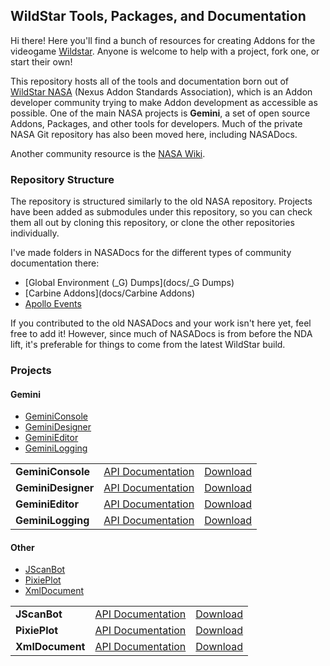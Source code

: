 ## WildStar Tools, Packages, and Documentation

Hi there! Here you'll find a bunch of resources for creating Addons for the videogame [Wildstar](http://http://www.wildstar-online.com). Anyone is welcome to help with a project, fork one, or start their own!

This repository hosts all of the tools and documentation born out of [WildStar NASA](http://www.wildstarnasa.com) (Nexus Addon Standards Association), which is an Addon developer community trying to make Addon development as accessible as possible. One of the main NASA projects is **Gemini**, a set of open source Addons, Packages, and other tools for developers. Much of the private NASA Git repository has also been moved here, including NASADocs.

Another community resource is the [NASA Wiki](http://wiki.wildstarnasa.com).


### Repository Structure

The repository is structured similarly to the old NASA repository. Projects have been added as submodules under this repository, so you can check them all out by cloning this repository, or clone the other repositories individually.

I've made folders in NASADocs for the different types of community documentation there: 

- [Global Environment (_G) Dumps](docs/_G Dumps)
- [Carbine Addons](docs/Carbine Addons)
- [Apollo Events](docs/Events)

If you contributed to the old NASADocs and your work isn't here yet, feel free to add it! However, since much of NASADocs is from before the NDA lift, it's preferable for things to come from the latest WildStar build.


### Projects

#### Gemini

- [GeminiConsole](https://github.com/wildstarnasa/GeminiConsole)
- [GeminiDesigner](https://github.com/wildstarnasa/GeminiDesigner)
- [GeminiEditor](https://github.com/wildstarnasa/GeminiEditor)
- [GeminiLogging](https://github.com/wildstarnasa/GeminiLogging)

<table><tbody>
	<tr>
		<td><strong>GeminiConsole</strong></td>
		<td><a href="projects/GeminiConsole">API Documentation</a></td>
		<td><a href="">Download</a></td>
	</tr>
	<tr>
		<td><strong>GeminiDesigner</strong></td>
		<td><a href="projects/GeminiDesigner">API Documentation</a></td>
		<td><a href="">Download</a></td>
	</tr>
	<tr>
		<td><strong>GeminiEditor</strong></td>
		<td><a href="projects/GeminiEditor">API Documentation</a></td>
		<td><a href="">Download</a></td>
	</tr>
	<tr>
		<td><strong>GeminiLogging</strong></td>
		<td><a href="projects/GeminiLogging">API Documentation</a></td>
		<td><a href="">Download</a></td>
	</tr>
</tbody></table>

#### Other

- [JScanBot](https://github.com/wildstarnasa/JScanBot)
- [PixiePlot](https://github.com/wildstarnasa/PixiePlot)
- [XmlDocument](https://github.com/wildstarnasa/XmlDocument)

<table><tbody>
	<tr>
		<td><strong>JScanBot</strong></td>
		<td><a href="projects/JScanBot">API Documentation</a></td>
		<td><a href="">Download</a></td>
	</tr>
	<tr>
		<td><strong>PixiePlot</strong></td>
		<td><a href="projects/PixiePlot">API Documentation</a></td>
		<td><a href="">Download</a></td>
	</tr>
	<tr>
		<td><strong>XmlDocument</strong></td>
		<td><a href="projects/XmlDocument">API Documentation</a></td>
		<td><a href="https://raw.github.com/draftomatic/wildstar/master/projects/XmlDocument/XmlDocument.lua">Download</a></td>
	</tr>
</tbody></table>
